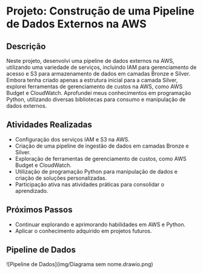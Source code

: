 # Projeto: Construção de uma Pipeline de Dados Externos na AWS

## Descrição
Neste projeto, desenvolvi uma pipeline de dados externos na AWS, utilizando uma variedade de serviços, incluindo IAM para gerenciamento de acesso e S3 para armazenamento de dados em camadas Bronze e Silver. Embora tenha criado apenas a estrutura inicial para a camada Silver, explorei ferramentas de gerenciamento de custos na AWS, como AWS Budget e CloudWatch. Aprofundei meus conhecimentos em programação Python, utilizando diversas bibliotecas para consumo e manipulação de dados externos.

## Atividades Realizadas
- Configuração dos serviços IAM e S3 na AWS.
- Criação de uma pipeline de ingestão de dados em camadas Bronze e Silver.
- Exploração de ferramentas de gerenciamento de custos, como AWS Budget e CloudWatch.
- Utilização de programação Python para manipulação de dados e criação de soluções personalizadas.
- Participação ativa nas atividades práticas para consolidar o aprendizado.

## Próximos Passos
- Continuar explorando e aprimorando habilidades em AWS e Python.
- Aplicar o conhecimento adquirido em projetos futuros.

## Pipeline de Dados

![Pipeline de Dados](img/Diagrama sem nome.drawio.png)
